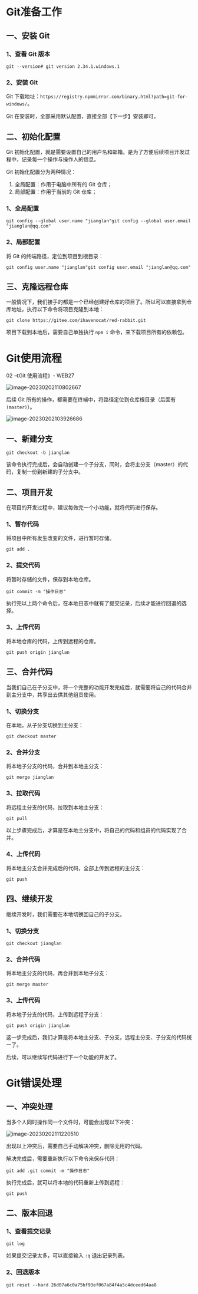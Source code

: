 # Git准备工作

## 一、安装 Git

### 1、查看 Git 版本

```
git --version# git version 2.34.1.windows.1
```

### 2、安装 Git

Git 下载地址：`https://registry.npmmirror.com/binary.html?path=git-for-windows/`。

Git 在安装时，全部采用默认配置，直接全部【下一步】安装即可。

## 二、初始化配置

Git 初始化配置，就是需要设置自己的用户名和邮箱。是为了方便后续项目开发过程中，记录每一个操作与操作人的信息。

Git 初始化配置分为两种情况：

1. 全局配置：作用于电脑中所有的 Git 仓库；
2. 局部配置：作用于当前的 Git 仓库；

### 1、全局配置

```
git config --global user.name "jianglan"git config --global user.email "jianglan@qq.com"
```

### 2、局部配置

将 Git 的终端路径，定位到项目到根目录：

```
git config user.name "jianglan"git config user.email "jianglan@qq.com"
```

## 三、克隆远程仓库

一般情况下，我们接手的都是一个已经创建好仓库的项目了。所以可以直接拿到仓库地址，执行以下命令将项目克隆到本地：

```
git clone https://gitee.com/ihavenocat/red-rabbit.git
```

项目下载到本地后，需要自己单独执行 `npm i` 命令，来下载项目所有的依赖包。

# Git使用流程

02 -《Git 使用流程》- WEB27

![image-20230202110802667](assets/20230202110802.png)

后续 Git 所有的操作，都需要在终端中，将路径定位到仓库根目录（后面有 `(master)`）。

![image-20230202103926686](assets/20230202103926.png)

## 一、新建分支

```
git checkout -b jianglan
```

该命令执行完成后，会自动创建一个子分支，同时，会将主分支（master）的代码，复制一份到新建的子分支中。

## 二、项目开发

在项目的开发过程中，建议每做完一个小功能，就将代码进行保存。

### 1、暂存代码

将项目中所有发生改变的文件，进行暂时存储。

```
git add .
```

### 2、提交代码

将暂时存储的文件，保存到本地仓库。

```
git commit -m "操作日志"
```

执行完以上两个命令后，在本地日志中就有了提交记录，后续才能进行回退的选择。

### 3、上传代码

将本地仓库的代码，上传到远程的仓库。

```
git push origin jianglan
```

## 三、合并代码

当我们自己在子分支中，将一个完整的功能开发完成后，就需要将自己的代码合并到主分支中，共享出去供其他组员使用。

### 1、切换分支

在本地，从子分支切换到主分支：

```
git checkout master
```

### 2、合并分支

将本地子分支的代码，合并到本地主分支：

```
git merge jianglan
```

### 3、拉取代码

将远程主分支的代码，拉取到本地主分支：

```
git pull
```

以上步骤完成后，才算是在本地主分支中，将自己的代码和组员的代码实现了合并。

### 4、上传代码

将本地主分支合并完成后的代码，全部上传到远程的主分支：

```
git push
```

## 四、继续开发

继续开发时，我们需要在本地切换回自己的子分支。

### 1、切换分支

```
git checkout jianglan
```

### 2、合并代码

将本地主分支的代码，再合并到本地子分支：

```
git merge master
```

### 3、上传代码

将本地子分支的代码，上传到远程子分支：

```
git push origin jianglan
```

这一步完成后，我们才算是将本地主分支、子分支，远程主分支、子分支的代码统一了。

后续，可以继续写代码进行下一个功能的开发了。

# Git错误处理

## 一、冲突处理

当多个人同时操作同一个文件时，可能会出现以下冲突：

![image-20230202111220510](assets/20230202111220.png)

出现以上冲突后，需要自己手动解决冲突，删除无用的代码。

解决完成后，需要重新执行以下命令来保存代码：

```
git add .git commit -m "操作日志"
```

执行完成后，就可以将本地的代码重新上传到远程：

```
git push
```

## 二、版本回退

### 1、查看提交记录

```
git log
```

如果提交记录太多，可以直接输入 `:q` 退出记录列表。

### 2、回退版本

```
git reset --hard 26d07a6c0a75bf93ef067a84f4a5c4dceed64aa8
```